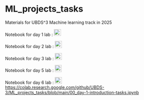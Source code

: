 # ML_projects_tasks
Materials for UBDS^3 Machine learning track in 2025


Notebook for day 1 lab : <a href="https://colab.research.google.com/github/UBDS-3/ML_projects_tasks/blob/main/00_day-1-introduction-tasks.ipynb"><img src="https://colab.research.google.com/assets/colab-badge.svg" height=22.5></a>

Notebook for day 2 lab : <a href="https://colab.research.google.com/github/UBDS-3/ML_projects_tasks/blob/main/day-2-dimesionality-reduction.ipynb"><img src="https://colab.research.google.com/assets/colab-badge.svg" height=22.5></a>

Notebook for day 3 lab : <a href="https://gitlab.com/UBDS-3/ML_projects_tasks/blob/main/day-3-logistic-regression.ipynb"><img src="https://colab.research.google.com/assets/colab-badge.svg" height=22.5></a>

Notebook for day 5 lab : <a href="https://colab.research.google.com/github/UBDS-3/ML_projects_tasks/blob/main/day-4-Trees and NN tasks.ipynb
"><img src="https://colab.research.google.com/assets/colab-badge.svg" height=22.5></a>

Notebook for day 6 lab : <a href="https://colab.research.google.com/github/UBDS-3/ML_projects_tasks/blob/main/04_convolutional-neural-networks.ipynb"><img src="https://colab.research.google.com/assets/colab-badge.svg" height=22.5></a>
https://colab.research.google.com/github/UBDS-3/ML_projects_tasks/blob/main/00_day-1-introduction-tasks.ipynb
